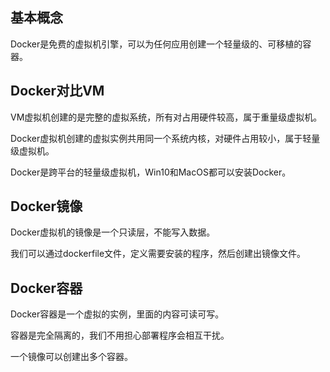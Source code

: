 ## 基本概念
Docker是免费的虚拟机引擎，可以为任何应用创建一个轻量级的、可移植的容器。

## Docker对比VM
VM虚拟机创建的是完整的虚拟系统，所有对占用硬件较高，属于重量级虚拟机。

Docker虚拟机创建的虚拟实例共用同一个系统内核，对硬件占用较小，属于轻量级虚拟机。

Docker是跨平台的轻量级虚拟机，Win10和MacOS都可以安装Docker。

## Docker镜像
Docker虚拟机的镜像是一个只读层，不能写入数据。

我们可以通过dockerfile文件，定义需要安装的程序，然后创建出镜像文件。

## Docker容器
Docker容器是一个虚拟的实例，里面的内容可读可写。

容器是完全隔离的，我们不用担心部署程序会相互干扰。

一个镜像可以创建出多个容器。
